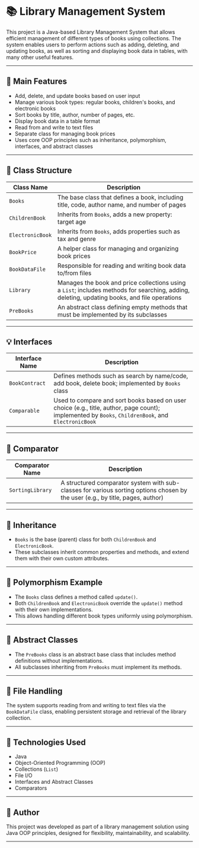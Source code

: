 # 📚 Library Management System

This project is a Java-based Library Management System that allows efficient management of different types of books using collections. The system enables users to perform actions such as adding, deleting, and updating books, as well as sorting and displaying book data in tables, with many other useful features.

---

## 🚀 Main Features

- Add, delete, and update books based on user input
- Manage various book types: regular books, children's books, and electronic books
- Sort books by title, author, number of pages, etc.
- Display book data in a table format
- Read from and write to text files
- Separate class for managing book prices
- Uses core OOP principles such as inheritance, polymorphism, interfaces, and abstract classes

---

## 🧱 Class Structure

| Class Name         | Description |
|--------------------|-------------|
| `Books`            | The base class that defines a book, including title, code, author name, and number of pages |
| `ChildrenBook`     | Inherits from `Books`, adds a new property: target age |
| `ElectronicBook`   | Inherits from `Books`, adds properties such as tax and genre |
| `BookPrice`        | A helper class for managing and organizing book prices |
| `BookDataFile`     | Responsible for reading and writing book data to/from files |
| `Library`          | Manages the book and price collections using a `List`; includes methods for searching, adding, deleting, updating books, and file operations |
| `PreBooks`         | An abstract class defining empty methods that must be implemented by its subclasses |

---

## 💡 Interfaces

| Interface Name     | Description |
|--------------------|-------------|
| `BookContract`     | Defines methods such as search by name/code, add book, delete book; implemented by `Books` class |
| `Comparable`       | Used to compare and sort books based on user choice (e.g., title, author, page count); implemented by `Books`, `ChildrenBook`, and `ElectronicBook` |

---

## 🔄 Comparator

| Comparator Name     | Description |
|---------------------|-------------|
| `SortingLibrary`    | A structured comparator system with sub-classes for various sorting options chosen by the user (e.g., by title, pages, author) |

---

## 🧬 Inheritance

- `Books` is the base (parent) class for both `ChildrenBook` and `ElectronicBook`.
- These subclasses inherit common properties and methods, and extend them with their own custom attributes.

---

## 🔁 Polymorphism Example

- The `Books` class defines a method called `update()`.
- Both `ChildrenBook` and `ElectronicBook` override the `update()` method with their own implementations.
- This allows handling different book types uniformly using polymorphism.

---

## 🧩 Abstract Classes

- The `PreBooks` class is an abstract base class that includes method definitions without implementations.
- All subclasses inheriting from `PreBooks` must implement its methods.

---

## 📂 File Handling

The system supports reading from and writing to text files via the `BookDataFile` class, enabling persistent storage and retrieval of the library collection.

---

## 📌 Technologies Used

- Java
- Object-Oriented Programming (OOP)
- Collections (`List`)
- File I/O
- Interfaces and Abstract Classes
- Comparators

---

## 📝 Author

This project was developed as part of a library management solution using Java OOP principles, designed for flexibility, maintainability, and scalability.

---


